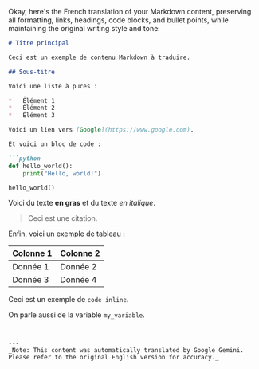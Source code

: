 Okay, here's the French translation of your Markdown content, preserving all formatting, links, headings, code blocks, and bullet points, while maintaining the original writing style and tone:

```markdown
# Titre principal

Ceci est un exemple de contenu Markdown à traduire.

## Sous-titre

Voici une liste à puces :

*   Élément 1
*   Élément 2
*   Élément 3

Voici un lien vers [Google](https://www.google.com).

Et voici un bloc de code :

```python
def hello_world():
    print("Hello, world!")

hello_world()
```

Voici du texte **en gras** et du texte *en italique*.

> Ceci est une citation.

Enfin, voici un exemple de tableau :

| Colonne 1 | Colonne 2 |
|---|---|
| Donnée 1 | Donnée 2 |
| Donnée 3 | Donnée 4 |

Ceci est un exemple de `code inline`.

On parle aussi de la variable `my_variable`.
```


---
_Note: This content was automatically translated by Google Gemini. Please refer to the original English version for accuracy._